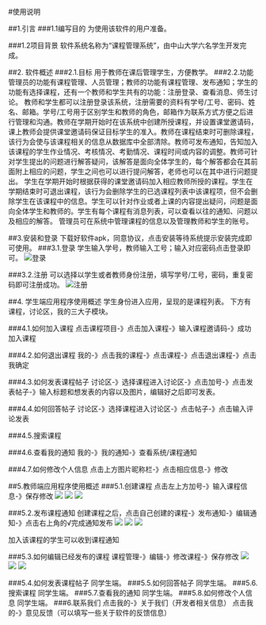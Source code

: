 #使用说明


##1.引言
###1.1编写目的
为使用该软件的用户准备。

###1.2项目背景
软件系统名称为“课程管理系统”，由中山大学六名学生开发完成。

##2. 软件概述
###2.1.目标
用于教师在课后管理学生，方便教学。
###2.2.功能
管理员的功能有课程管理、人员管理；教师的功能有课程管理、发布通知；学生的功能有选择课程，还有一个教师和学生共有的功能：注册登录、查看消息、师生讨论。
教师和学生都可以注册登录该系统，注册需要的资料有学号/工号、密码、姓名、邮箱。学号/工号用于区别学生和教师的角色，邮箱作为联系方式方便之后进行管理和沟通。教师在学期开始时在该系统中创建所授课程，并设置课堂邀请码，课上教师会提供课堂邀请码保证目标学生的准入。教师在课程结束时可删除课程，该行为会使与该课程相关的信息从数据库中全部清除。教师可发布通知，告知加入该课程的学生作业情况、考核情况、考勤情况、课程时间或内容的调整。教师可针对学生提出的问题进行解答疑问，该解答是面向全体学生的，每个解答都会在其前面附上相应的问题，学生之间也可以进行提问解答，老师也可以在其中进行问题提出。
学生在学期开始时根据获得的课堂邀请码加入相应教师所授的课程。学生在学期结束时可退出课程，该行为会删除学生的已选课程列表中该课程项，但不会删除学生在该课程中的信息。学生可以针对作业或者上课的内容提出疑问，问题是面向全体学生和教师的。学生有每个课程有消息列表，可以查看以往的通知、问题以及相应的解答。
管理员可在系统中管理课程的信息以及管理教师和学生的账号。

##3.安装和登录
下载好软件apk，同意协议，点击安装等待系统提示安装完成即可使用。
###3.1.登录
学生输入学号，教师输入工号；输入对应密码点击登录即可。
![登录](https://github.com/vermouthlly/CMS/blob/master/picture/picture1.png)

###3.2.注册
可以选择以学生或者教师身份注册，填写学号/工号，密码，重复密码即可注册成功。
![注册](https://github.com/vermouthlly/CMS/blob/master/picture/picture2.png)

 

##4. 学生端应用程序使用概述
学生身份进入应用，呈现的是课程列表。
下方有课程，讨论区，我的三大子模块。
 

###4.1.如何加入课程
点击课程项目-》点击加入课程-》输入课程邀请码-》成功加入课程
  

###4.2.如何退出课程
我的-》点击我的课程-》点击课程-》点击退出课程-》点击我确定
  
  
###4.3.如何发表课程帖子
讨论区-》选择课程进入讨论区-》点击加号-》点击发表帖子-》输入标题和想发表的内容以及图片，编辑好之后即可发表。
  

  

###4.4.如何回答帖子
讨论区-》选择课程进入讨论区-》点击帖子-》点击输入评论发表
  
  

###4.5.搜索课程
 

###4.6.查看我的通知
我的-》我的通知-》查看系统/课程通知
  

###4.7.如何修改个人信息
点击上方图片昵称栏-》点击相应信息-》修改
  

##5.教师端应用程序使用概述
###5.1.创建课程
点击左上方加号-》输入课程信息-》保存修改
![](https://github.com/vermouthlly/CMS/blob/master/picture/创建课程1.png)
![](https://github.com/vermouthlly/CMS/blob/master/picture/创建课程2.png)
![](https://github.com/vermouthlly/CMS/blob/master/picture/创建课程3.png)

  

###5.2.发布课程通知
创建课程之后，点击自己创建的课程-》发布通知-》编辑通知-》点击右上角的√完成通知发布
![](https://github.com/vermouthlly/CMS/blob/master/picture/发布通知1.png)
![](https://github.com/vermouthlly/CMS/blob/master/picture/发布通知2.png)
![](https://github.com/vermouthlly/CMS/blob/master/picture/发布通知3.png)  

加入该课程的学生可以收到课程通知
 


###5.3.如何编辑已经发布的课程
课程管理-》编辑-》修改课程-》保存修改
![](https://github.com/vermouthlly/CMS/blob/master/picture/课程编辑1.png)
![](https://github.com/vermouthlly/CMS/blob/master/picture/课程编辑2.png)
![](https://github.com/vermouthlly/CMS/blob/master/picture/课程编辑3.png)
  

 
###5.4.如何发表课程帖子
同学生端。
###5.5.如何回答帖子
同学生端。
###5.6.搜索课程
同学生端。
###5.7.查看我的通知
同学生端。
###5.8.如何修改个人信息
同学生端。
###6.联系我们
点击我的-》关于我们（开发者相关信息）
点击我的-》意见反馈（可以填写一些关于软件的反馈信息）
  

